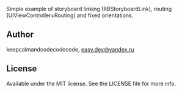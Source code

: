 
Simple example of storyboard linking (RBStoryboardLink), routing (UIViewController+Routing) and fixed orientations.

## Author

keepcalmandcodecodecode, easy.dev@yandex.ru

## License

Available under the MIT license. See the LICENSE file for more info.